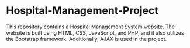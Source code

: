 # Hospital-Management-Project
This repository contains a Hospital Management System website. The website is built using HTML, CSS, JavaScript, and PHP, and it also utilizes the Bootstrap framework. Additionally, AJAX is used in the project.
